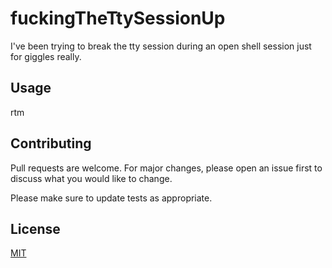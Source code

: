 # fuckingTheTtySessionUp
I've been trying to break the tty session during an open shell session just for giggles really.

## Usage
rtm

## Contributing
Pull requests are welcome. For major changes, please open an issue first to discuss what you would like to change.

Please make sure to update tests as appropriate.

## License
[MIT](https://choosealicense.com/licenses/mit/)
